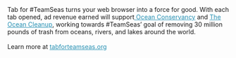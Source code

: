 <div>Tab for #TeamSeas turns your web browser into a force for good. With each tab opened, ad revenue earned will support<a href="http://oceanconservancy.org"><span  style="color:#2690b3;text-decoration:underline;"> Ocean Conservancy</span></a> and <a href="http://theoceancleanup.com"><span style="color:#2690b3;text-decoration:underline;">The Ocean Cleanup</span></a>, working towards #TeamSeas’ goal of removing 30 million pounds of trash from oceans, rivers, and lakes around the world.</div><br>Learn more at <a href="http://tabforteamseas.org"><span style="color:#2690b3;text-decoration:underline;">tabforteamseas.org</span></a></div>
